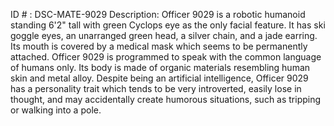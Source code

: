 ID # : DSC-MATE-9029
Description: Officer 9029 is a robotic humanoid standing 6'2" tall with green Cyclops eye as the only facial feature. It has ski goggle eyes, an unarranged green head, a silver chain, and a jade earring. Its mouth is covered by a medical mask which seems to be permanently attached. Officer 9029 is programmed to speak with the common language of humans only. Its body is made of organic materials resembling human skin and metal alloy. Despite being an artificial intelligence, Officer 9029 has a personality trait which tends to be very introverted, easily lose in thought, and may accidentally create humorous situations, such as tripping or walking into a pole.